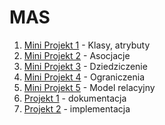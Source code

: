 # MAS

1. [Mini Projekt 1](MAS_s18579_MP1) - Klasy, atrybuty
2. [Mini Projekt 2](MAS_s18579_MP2) - Asocjacje
3. [Mini Projekt 3](MAS_s18579_MP3) - Dziedziczenie
4. [Mini Projekt 4](MAS_s18579_MP4) - Ograniczenia
5. [Mini Projekt 5](MAS_s18579_MP5) - Model relacyjny
6. [Projekt 1](MAS_s18579_PRO1) - dokumentacja
7. [Projekt 2](MAS_s18579_PRO2) - implementacja

